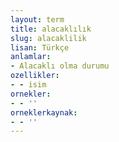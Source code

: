 ```yaml
---
layout: term
title: alacaklılık
slug: alacaklilik
lisan: Türkçe
anlamlar:
- Alacaklı olma durumu
ozellikler:
- - isim
ornekler:
- - ''
orneklerkaynak:
- - ''
---
```

